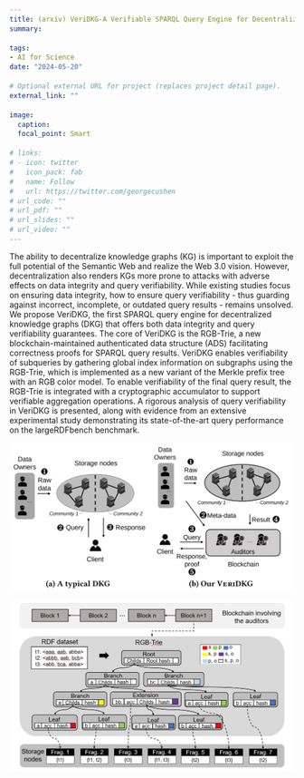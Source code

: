 ```yaml
---
title: (arxiv) VeriDKG-A Verifiable SPARQL Query Engine for Decentralized Knowledge Graphs
summary: 

tags:
- AI for Science
date: "2024-05-20"

# Optional external URL for project (replaces project detail page).
external_link: ""

image:
  caption: 
  focal_point: Smart

# links:
# - icon: twitter
#   icon_pack: fab
#   name: Follow
#   url: https://twitter.com/georgecushen
# url_code: ""
# url_pdf: ""
# url_slides: ""
# url_video: ""
---
```


The ability to decentralize knowledge graphs (KG) is important to exploit the full potential of the Semantic Web and realize the Web 3.0 vision. However, decentralization also renders KGs more prone to attacks with adverse effects on data integrity and query verifiability. While existing studies focus on ensuring data integrity, how to ensure query verifiability - thus guarding against incorrect, incomplete, or outdated query results - remains unsolved. We propose VeriDKG, the first SPARQL query engine for decentralized knowledge graphs (DKG) that offers both data integrity and query verifiability guarantees. The core of VeriDKG is the RGB-Trie, a new blockchain-maintained authenticated data structure (ADS) facilitating correctness proofs for SPARQL query results. VeriDKG enables verifiability of subqueries by gathering global index information on subgraphs using the RGB-Trie, which is implemented as a new variant of the Merkle prefix tree with an RGB color model. To enable verifiability of the final query result, the RGB-Trie is integrated with a cryptographic accumulator to support verifiable aggregation operations. A rigorous analysis of query verifiability in VeriDKG is presented, along with evidence from an extensive experimental study demonstrating its state-of-the-art query performance on the largeRDFbench benchmark.

![](3.png)

![](2.png)

